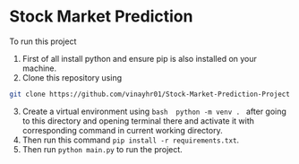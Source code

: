 # Stock Market Prediction

To run this project

1. First of all install python and ensure pip is also installed on your machine.
2. Clone this repository using 
```bash 
git clone https://github.com/vinayhr01/Stock-Market-Prediction-Project
```
3. Create a virtual environment using ```bash 
python -m venv . ``` after going to this directory and opening terminal there and activate it with corresponding command in current working directory.
4. Then run this command ```pip install -r requirements.txt```.
5. Then run ```python main.py``` to run the project.
